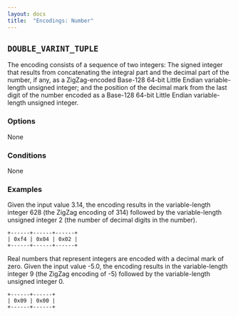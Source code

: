 ```yaml
---
layout: docs
title:  "Encodings: Number"
---
```


`DOUBLE_VARINT_TUPLE`
---------------------

The encoding consists of a sequence of two integers: The signed integer that
results from concatenating the integral part and the decimal part of the
number, if any, as a ZigZag-encoded Base-128 64-bit Little Endian
variable-length unsigned integer; and the position of the decimal mark from the
last digit of the number encoded as a Base-128 64-bit Little Endian
variable-length unsigned integer.

### Options

None

### Conditions

None

### Examples

Given the input value 3.14, the encoding results in the variable-length integer
628 (the ZigZag encoding of 314) followed by the variable-length unsigned
integer 2 (the number of decimal digits in the number).

```
+------+------+------+
| 0xf4 | 0x04 | 0x02 |
+------+------+------+
```

Real numbers that represent integers are encoded with a decimal mark of zero.
Given the input value -5.0, the encoding results in the variable-length integer
9 (the ZigZag encoding of -5) followed by the variable-length unsigned integer
0.

```
+------+------+
| 0x09 | 0x00 |
+------+------+
```
